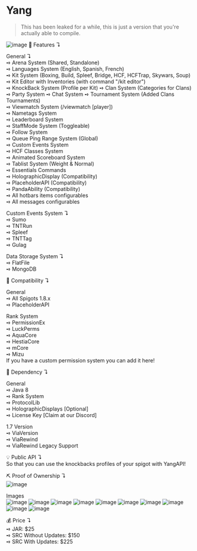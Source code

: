 # Yang
> This has been leaked for a while, this is just a version that you're actually able to compile.
> 

![image](https://github.com/lugamii/Yang/assets/35118711/a0aa9591-cb05-4c22-baed-7a0cefc2ad0d)
📖 Features ↴

General ↴<br />
➺ Arena System (Shared, Standalone)<br />
➺ Languages System (English, Spanish, French)<br />
➺ Kit System (Boxing, Build, Spleef, Bridge, HCF, HCFTrap, Skywars, Soup)<br />
➺ Kit Editor with Inventories (with command "/kit editor")<br />
➺ KnockBack System (Profile per Kit) ➺ Clan System (Categories for Clans)<br />
➺ Party System ➺ Chat System ➺ Tournament System (Added Clans Tournaments)<br />
➺ Viewmatch System (/viewmatch [player])<br />
➺ Nametags System<br />
➺ Leaderboard System<br />
➺ StaffMode System (Toggleable)<br />
➺ Follow System<br />
➺ Queue Ping Range System (Global)<br />
➺ Custom Events System<br />
➺ HCF Classes System<br />
➺ Animated Scoreboard System<br />
➺ Tablist System (Weight & Normal)<br />
➺ Essentials Commands<br />
➺ HolographicDisplay (Compatibility)<br />
➺ PlaceholderAPI (Compatibility)<br />
➺ PandaAbility (Compatibility)<br />
➺ All hotbars items configurables<br />
➺ All messages configurables<br />

Custom Events System ↴<br />
➺ Sumo<br />
➺ TNTRun<br />
➺ Spleef<br />
➺ TNTTag<br />
➺ Gulag<br />

Data Storage System ↴<br />
➺ FlatFile<br />
➺ MongoDB<br />

🔗 Compatibility ↴<br />

General<br />
➺ All Spigots 1.8.x<br />
➺ PlaceholderAPI<br />

Rank System<br />
➺ PermissionEx<br />
➺ LuckPerms<br />
➺ AquaCore<br />
➺ HestiaCore<br />
➺ mCore<br />
➺ Mizu<br />
If you have a custom permission system you can add it here!<br />

🔧 Dependency ↴<br />

General<br />
➺ Java 8<br />
➺ Rank System<br />
➺ ProtocolLib<br />
➺ HolographicDisplays [Optional]<br />
➺ License Key [Claim at our Discord]<br />

1.7 Version<br />
➺ ViaVersion<br />
➺ ViaRewind<br />
➺ ViaRewind Legacy Support<br />

💡 Public API ↴<br />
So that you can use the knockbacks profiles of your spigot with YangAPI!<br />

⛏️ Proof of Ownership ↴<br />
![image](https://github.com/lugamii/Yang/assets/35118711/50c339b2-c20e-45ed-bb3f-78b2dc0d7883)

Images<br />
![image](https://github.com/lugamii/Yang/assets/35118711/f01a76b4-44d3-4894-a3f8-6ffcf7817016)
![image](https://github.com/lugamii/Yang/assets/35118711/5d6bb760-e646-41a5-af84-740866f997e3)
![image](https://github.com/lugamii/Yang/assets/35118711/3919a66d-7165-4026-ad1f-d2cbc4dbbb93)
![image](https://github.com/lugamii/Yang/assets/35118711/4d6037df-2733-463c-b636-6ee319be6260)
![image](https://github.com/lugamii/Yang/assets/35118711/3ace11d3-7348-4f0d-bdca-56a047e8980e)
![image](https://github.com/lugamii/Yang/assets/35118711/26953a3e-7f41-430e-ae20-30d6e2425387)
![image](https://github.com/lugamii/Yang/assets/35118711/2f8e7285-4de2-4b87-830c-0d700e77b8ad)
![image](https://github.com/lugamii/Yang/assets/35118711/2cb674b7-26a7-45a5-8793-37e5c9d01f6a)
![image](https://github.com/lugamii/Yang/assets/35118711/51fc324e-15a1-4f7a-86c4-7060354d914e)
![image](https://github.com/lugamii/Yang/assets/35118711/c5187696-a67f-4e97-854e-b3517c30f0be)

💰 Price ↴<br />
➺ JAR: $25<br />
➺ SRC Without Updates: $150<br />
➺ SRC With Updates: $225<br />
